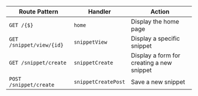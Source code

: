 | Route Pattern | Handler |              Action |
|---------------|---------|---------------------|
|`GET /{$}`       |`home`     |Display the home page|
|`GET /snippet/view/{id}` | `snippetView` |Display a specific snippet|
|`GET /snippet/create` | `snippetCreate` |Display a form for creating a new snippet|
|`POST /snippet/create` | `snippetCreatePost` |Save a new snippet|
